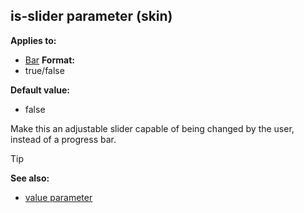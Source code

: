 ## is-slider parameter (skin)

<!-- -->
**Applies to:**
+   [Bar](/ref/skin/control/bar.md) <!-- -->
**Format:**
+   true/false
<!-- -->
**Default value:**
+   false


Make this an adjustable slider capable of being changed by the
user, instead of a progress bar.

> [!TIP] 
> **See also:**
> +   [value parameter](/ref/skin/param/value.md) 